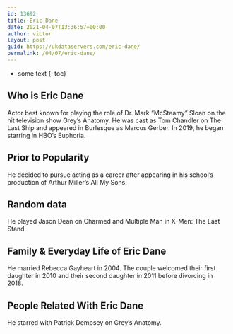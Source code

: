 ```yaml
---
id: 13692
title: Eric Dane
date: 2021-04-07T13:36:57+00:00
author: victor
layout: post
guid: https://ukdataservers.com/eric-dane/
permalink: /04/07/eric-dane/
---
```


* some text
{: toc}


## Who is Eric Dane



Actor best known for playing the role of Dr. Mark &#8220;McSteamy&#8221; Sloan on the hit television show Grey&#8217;s Anatomy. He was cast as Tom Chandler on The Last Ship and appeared in Burlesque as Marcus Gerber. In 2019, he began starring in HBO&#8217;s Euphoria.

                
                
                
## Prior to Popularity



He decided to pursue acting as a career after appearing in his school&#8217;s production of Arthur Miller&#8217;s All My Sons. 

                
                
                
## Random data



He played Jason Dean on Charmed and Multiple Man in X-Men: The Last Stand. 

                
                
                
## Family & Everyday Life of Eric Dane



He married Rebecca Gayheart in 2004. The couple welcomed their first daughter in 2010 and their second daughter in 2011 before divorcing in 2018. 

                
                
                
## People Related With Eric Dane



He starred with Patrick Dempsey on Grey&#8217;s Anatomy. 

                
              
            
          
          
          